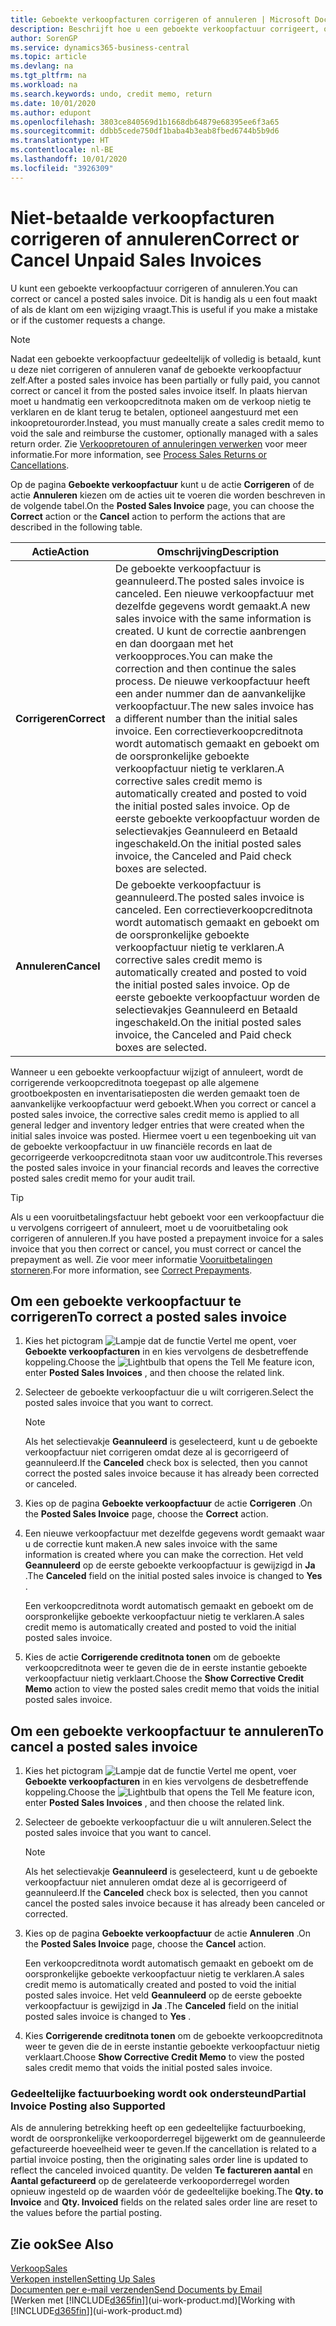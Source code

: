 ```yaml
---
title: Geboekte verkoopfacturen corrigeren of annuleren | Microsoft Docs
description: Beschrijft hoe u een geboekte verkoopfactuur corrigeert, ongedaan maakt of annuleert en een verkoopcreditnota vereffent.
author: SorenGP
ms.service: dynamics365-business-central
ms.topic: article
ms.devlang: na
ms.tgt_pltfrm: na
ms.workload: na
ms.search.keywords: undo, credit memo, return
ms.date: 10/01/2020
ms.author: edupont
ms.openlocfilehash: 3803ce840569d1b1668db64879e68395ee6f3a65
ms.sourcegitcommit: ddbb5cede750df1baba4b3eab8fbed6744b5b9d6
ms.translationtype: HT
ms.contentlocale: nl-BE
ms.lasthandoff: 10/01/2020
ms.locfileid: "3926309"
---
```

# <a name="correct-or-cancel-unpaid-sales-invoices"></a><span data-ttu-id="15038-103">Niet-betaalde verkoopfacturen corrigeren of annuleren</span><span class="sxs-lookup"><span data-stu-id="15038-103">Correct or Cancel Unpaid Sales Invoices</span></span>

<span data-ttu-id="15038-104">U kunt een geboekte verkoopfactuur corrigeren of annuleren.</span><span class="sxs-lookup"><span data-stu-id="15038-104">You can correct or cancel a posted sales invoice.</span></span> <span data-ttu-id="15038-105">Dit is handig als u een fout maakt of als de klant om een wijziging vraagt.</span><span class="sxs-lookup"><span data-stu-id="15038-105">This is useful if you make a mistake or if the customer requests a change.</span></span>

> [!NOTE]  
> <span data-ttu-id="15038-106">Nadat een geboekte verkoopfactuur gedeeltelijk of volledig is betaald, kunt u deze niet corrigeren of annuleren vanaf de geboekte verkoopfactuur zelf.</span><span class="sxs-lookup"><span data-stu-id="15038-106">After a posted sales invoice has been partially or fully paid, you cannot correct or cancel it from the posted sales invoice itself.</span></span> <span data-ttu-id="15038-107">In plaats hiervan moet u handmatig een verkoopcreditnota maken om de verkoop nietig te verklaren en de klant terug te betalen, optioneel aangestuurd met een inkoopretourorder.</span><span class="sxs-lookup"><span data-stu-id="15038-107">Instead, you must manually create a sales credit memo to void the sale and reimburse the customer, optionally managed with a sales return order.</span></span> <span data-ttu-id="15038-108">Zie [Verkoopretouren of annuleringen verwerken](sales-how-process-sales-returns-cancellations.md) voor meer informatie.</span><span class="sxs-lookup"><span data-stu-id="15038-108">For more information, see [Process Sales Returns or Cancellations](sales-how-process-sales-returns-cancellations.md).</span></span>

<span data-ttu-id="15038-109">Op de pagina **Geboekte verkoopfactuur** kunt u de actie **Corrigeren** of de actie **Annuleren** kiezen om de acties uit te voeren die worden beschreven in de volgende tabel.</span><span class="sxs-lookup"><span data-stu-id="15038-109">On the **Posted Sales Invoice** page, you can choose the **Correct** action or the **Cancel** action to perform the actions that are described in the following table.</span></span>

| <span data-ttu-id="15038-110">Actie</span><span class="sxs-lookup"><span data-stu-id="15038-110">Action</span></span> | <span data-ttu-id="15038-111">Omschrijving</span><span class="sxs-lookup"><span data-stu-id="15038-111">Description</span></span> |
| --- | --- |
| <span data-ttu-id="15038-112">**Corrigeren**</span><span class="sxs-lookup"><span data-stu-id="15038-112">**Correct**</span></span> |<span data-ttu-id="15038-113">De geboekte verkoopfactuur is geannuleerd.</span><span class="sxs-lookup"><span data-stu-id="15038-113">The posted sales invoice is canceled.</span></span> <span data-ttu-id="15038-114">Een nieuwe verkoopfactuur met dezelfde gegevens wordt gemaakt.</span><span class="sxs-lookup"><span data-stu-id="15038-114">A new sales invoice with the same information is created.</span></span> <span data-ttu-id="15038-115">U kunt de correctie aanbrengen en dan doorgaan met het verkoopproces.</span><span class="sxs-lookup"><span data-stu-id="15038-115">You can make the correction and then continue the sales process.</span></span> <span data-ttu-id="15038-116">De nieuwe verkoopfactuur heeft een ander nummer dan de aanvankelijke verkoopfactuur.</span><span class="sxs-lookup"><span data-stu-id="15038-116">The new sales invoice has a different number than the initial sales invoice.</span></span> <span data-ttu-id="15038-117">Een correctieverkoopcreditnota wordt automatisch gemaakt en geboekt om de oorspronkelijke geboekte verkoopfactuur nietig te verklaren.</span><span class="sxs-lookup"><span data-stu-id="15038-117">A corrective sales credit memo is automatically created and posted to void the initial posted sales invoice.</span></span> <span data-ttu-id="15038-118">Op de eerste geboekte verkoopfactuur worden de selectievakjes Geannuleerd en Betaald ingeschakeld.</span><span class="sxs-lookup"><span data-stu-id="15038-118">On the initial posted sales invoice, the Canceled and Paid check boxes are selected.</span></span> |
| <span data-ttu-id="15038-119">**Annuleren**</span><span class="sxs-lookup"><span data-stu-id="15038-119">**Cancel**</span></span> |<span data-ttu-id="15038-120">De geboekte verkoopfactuur is geannuleerd.</span><span class="sxs-lookup"><span data-stu-id="15038-120">The posted sales invoice is canceled.</span></span> <span data-ttu-id="15038-121">Een correctieverkoopcreditnota wordt automatisch gemaakt en geboekt om de oorspronkelijke geboekte verkoopfactuur nietig te verklaren.</span><span class="sxs-lookup"><span data-stu-id="15038-121">A corrective sales credit memo is automatically created and posted to void the initial posted sales invoice.</span></span> <span data-ttu-id="15038-122">Op de eerste geboekte verkoopfactuur worden de selectievakjes Geannuleerd en Betaald ingeschakeld.</span><span class="sxs-lookup"><span data-stu-id="15038-122">On the initial posted sales invoice, the Canceled and Paid check boxes are selected.</span></span> |

<span data-ttu-id="15038-123">Wanneer u een geboekte verkoopfactuur wijzigt of annuleert, wordt de corrigerende verkoopcreditnota toegepast op alle algemene grootboekposten en inventarisatieposten die werden gemaakt toen de aanvankelijke verkoopfactuur werd geboekt.</span><span class="sxs-lookup"><span data-stu-id="15038-123">When you correct or cancel a posted sales invoice, the corrective sales credit memo is applied to all general ledger and inventory ledger entries that were created when the initial sales invoice was posted.</span></span> <span data-ttu-id="15038-124">Hiermee voert u een tegenboeking uit van de geboekte verkoopfactuur in uw financiële records en laat de gecorrigeerde verkoopcreditnota staan voor uw auditcontrole.</span><span class="sxs-lookup"><span data-stu-id="15038-124">This reverses the posted sales invoice in your financial records and leaves the corrective posted sales credit memo for your audit trail.</span></span>  

> [!TIP]
> <span data-ttu-id="15038-125">Als u een vooruitbetalingsfactuur hebt geboekt voor een verkoopfactuur die u vervolgens corrigeert of annuleert, moet u de vooruitbetaling ook corrigeren of annuleren.</span><span class="sxs-lookup"><span data-stu-id="15038-125">If you have posted a prepayment invoice for a sales invoice that you then correct or cancel, you must correct or cancel the prepayment as well.</span></span> <span data-ttu-id="15038-126">Zie voor meer informatie [Vooruitbetalingen storneren](finance-how-to-correct-prepayments.md).</span><span class="sxs-lookup"><span data-stu-id="15038-126">For more information, see [Correct Prepayments](finance-how-to-correct-prepayments.md).</span></span>

## <a name="to-correct-a-posted-sales-invoice"></a><span data-ttu-id="15038-127">Om een geboekte verkoopfactuur te corrigeren</span><span class="sxs-lookup"><span data-stu-id="15038-127">To correct a posted sales invoice</span></span>

1. <span data-ttu-id="15038-128">Kies het pictogram ![Lampje dat de functie Vertel me opent](media/ui-search/search_small.png "Vertel me wat u wilt doen"), voer **Geboekte verkoopfacturen** in en kies vervolgens de desbetreffende koppeling.</span><span class="sxs-lookup"><span data-stu-id="15038-128">Choose the ![Lightbulb that opens the Tell Me feature](media/ui-search/search_small.png "Tell me what you want to do") icon, enter **Posted Sales Invoices** , and then choose the related link.</span></span>  
2. <span data-ttu-id="15038-129">Selecteer de geboekte verkoopfactuur die u wilt corrigeren.</span><span class="sxs-lookup"><span data-stu-id="15038-129">Select the posted sales invoice that you want to correct.</span></span>

    > [!NOTE]  
    >   <span data-ttu-id="15038-130">Als het selectievakje **Geannuleerd** is geselecteerd, kunt u de geboekte verkoopfactuur niet corrigeren omdat deze al is gecorrigeerd of geannuleerd.</span><span class="sxs-lookup"><span data-stu-id="15038-130">If the **Canceled** check box is selected, then you cannot correct the posted sales invoice because it has already been corrected or canceled.</span></span>
3. <span data-ttu-id="15038-131">Kies op de pagina **Geboekte verkoopfactuur** de actie **Corrigeren** .</span><span class="sxs-lookup"><span data-stu-id="15038-131">On the **Posted Sales Invoice** page, choose the **Correct** action.</span></span>  
4. <span data-ttu-id="15038-132">Een nieuwe verkoopfactuur met dezelfde gegevens wordt gemaakt waar u de correctie kunt maken.</span><span class="sxs-lookup"><span data-stu-id="15038-132">A new sales invoice with the same information is created where you can make the correction.</span></span> <span data-ttu-id="15038-133">Het veld **Geannuleerd** op de eerste geboekte verkoopfactuur is gewijzigd in **Ja** .</span><span class="sxs-lookup"><span data-stu-id="15038-133">The **Canceled** field on the initial posted sales invoice is changed to **Yes** .</span></span>

    <span data-ttu-id="15038-134">Een verkoopcreditnota wordt automatisch gemaakt en geboekt om de oorspronkelijke geboekte verkoopfactuur nietig te verklaren.</span><span class="sxs-lookup"><span data-stu-id="15038-134">A sales credit memo is automatically created and posted to void the initial posted sales invoice.</span></span>
5. <span data-ttu-id="15038-135">Kies de actie **Corrigerende creditnota tonen** om de geboekte verkoopcreditnota weer te geven die de in eerste instantie geboekte verkoopfactuur nietig verklaart.</span><span class="sxs-lookup"><span data-stu-id="15038-135">Choose the **Show Corrective Credit Memo** action to view the posted sales credit memo that voids the initial posted sales invoice.</span></span>

## <a name="to-cancel-a-posted-sales-invoice"></a><span data-ttu-id="15038-136">Om een geboekte verkoopfactuur te annuleren</span><span class="sxs-lookup"><span data-stu-id="15038-136">To cancel a posted sales invoice</span></span>

1. <span data-ttu-id="15038-137">Kies het pictogram ![Lampje dat de functie Vertel me opent](media/ui-search/search_small.png "Vertel me wat u wilt doen"), voer **Geboekte verkoopfacturen** in en kies vervolgens de desbetreffende koppeling.</span><span class="sxs-lookup"><span data-stu-id="15038-137">Choose the ![Lightbulb that opens the Tell Me feature](media/ui-search/search_small.png "Tell me what you want to do") icon, enter **Posted Sales Invoices** , and then choose the related link.</span></span>  
2. <span data-ttu-id="15038-138">Selecteer de geboekte verkoopfactuur die u wilt annuleren.</span><span class="sxs-lookup"><span data-stu-id="15038-138">Select the posted sales invoice that you want to cancel.</span></span>

    > [!NOTE]  
    >   <span data-ttu-id="15038-139">Als het selectievakje **Geannuleerd** is geselecteerd, kunt u de geboekte verkoopfactuur niet annuleren omdat deze al is gecorrigeerd of geannuleerd.</span><span class="sxs-lookup"><span data-stu-id="15038-139">If the **Canceled** check box is selected, then you cannot cancel the posted sales invoice because it has already been canceled or corrected.</span></span>
3. <span data-ttu-id="15038-140">Kies op de pagina **Geboekte verkoopfactuur** de actie **Annuleren** .</span><span class="sxs-lookup"><span data-stu-id="15038-140">On the **Posted Sales Invoice** page, choose the **Cancel** action.</span></span>

    <span data-ttu-id="15038-141">Een verkoopcreditnota wordt automatisch gemaakt en geboekt om de oorspronkelijke geboekte verkoopfactuur nietig te verklaren.</span><span class="sxs-lookup"><span data-stu-id="15038-141">A sales credit memo is automatically created and posted to void the initial posted sales invoice.</span></span> <span data-ttu-id="15038-142">Het veld **Geannuleerd** op de eerste geboekte verkoopfactuur is gewijzigd in **Ja** .</span><span class="sxs-lookup"><span data-stu-id="15038-142">The **Canceled** field on the initial posted sales invoice is changed to **Yes** .</span></span>
4. <span data-ttu-id="15038-143">Kies **Corrigerende creditnota tonen** om de geboekte verkoopcreditnota weer te geven die de in eerste instantie geboekte verkoopfactuur nietig verklaart.</span><span class="sxs-lookup"><span data-stu-id="15038-143">Choose **Show Corrective Credit Memo** to view the posted sales credit memo that voids the initial posted sales invoice.</span></span>

### <a name="partial-invoice-posting-also-supported"></a><span data-ttu-id="15038-144">Gedeeltelijke factuurboeking wordt ook ondersteund</span><span class="sxs-lookup"><span data-stu-id="15038-144">Partial Invoice Posting also Supported</span></span>

<span data-ttu-id="15038-145">Als de annulering betrekking heeft op een gedeeltelijke factuurboeking, wordt de oorspronkelijke verkooporderregel bijgewerkt om de geannuleerde gefactureerde hoeveelheid weer te geven.</span><span class="sxs-lookup"><span data-stu-id="15038-145">If the cancellation is related to a partial invoice posting, then the originating sales order line is updated to reflect the canceled invoiced quantity.</span></span> <span data-ttu-id="15038-146">De velden **Te factureren aantal** en **Aantal gefactureerd** op de gerelateerde verkooporderregel worden opnieuw ingesteld op de waarden vóór de gedeeltelijke boeking.</span><span class="sxs-lookup"><span data-stu-id="15038-146">The **Qty. to Invoice** and **Qty. Invoiced** fields on the related sales order line are reset to the values before the partial posting.</span></span>

## <a name="see-also"></a><span data-ttu-id="15038-147">Zie ook</span><span class="sxs-lookup"><span data-stu-id="15038-147">See Also</span></span>

[<span data-ttu-id="15038-148">Verkoop</span><span class="sxs-lookup"><span data-stu-id="15038-148">Sales</span></span>](sales-manage-sales.md)  
[<span data-ttu-id="15038-149">Verkopen instellen</span><span class="sxs-lookup"><span data-stu-id="15038-149">Setting Up Sales</span></span>](sales-setup-sales.md)  
[<span data-ttu-id="15038-150">Documenten per e-mail verzenden</span><span class="sxs-lookup"><span data-stu-id="15038-150">Send Documents by Email</span></span>](ui-how-send-documents-email.md)  
<span data-ttu-id="15038-151">[Werken met [!INCLUDE[d365fin](includes/d365fin_md.md)]](ui-work-product.md)</span><span class="sxs-lookup"><span data-stu-id="15038-151">[Working with [!INCLUDE[d365fin](includes/d365fin_md.md)]](ui-work-product.md)</span></span>
